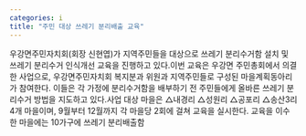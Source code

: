 ```yaml
---
categories: i
title: "주민 대상 쓰레기 분리배출 교육"
---
```

우강면주민자치회(회장 신현엽)가 지역주민들을 대상으로 쓰레기 분리수거함 설치 및 쓰레기 분리수거 인식개선 교육을 진행하고 있다.이번 교육은 우강면 주민총회에서 의결한 사업으로, 우강면주민자치회 복지분과 위원과 지역주민들로 구성된 마을계획동아리가 참여한다. 이들은 각 가정에 분리수거함을 배부하기 전 주민들에게 올바른 쓰레기 분리수거 방법을 지도하고 있다.사업 대상 마을은 △내경리 △성원리 △공포리 △송산3리 4개 마을이며, 9월부터 12월까지 각 마을당 2회에 걸쳐 교육을 실시한다. 교육을 이수한 마을에는 10가구에 쓰레기 분리배출함